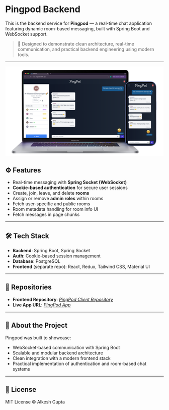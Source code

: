 # Pingpod Backend

This is the backend service for **Pingpod** — a real-time chat application featuring dynamic room-based messaging, built with Spring Boot and WebSocket support.

> 🎯 Designed to demonstrate clean architecture, real-time communication, and practical backend engineering using modern tools.

---

![Pingpod UI](display.png)

## ⚙️ Features

- Real-time messaging with **Spring Socket (WebSocket)**
- **Cookie-based authentication** for secure user sessions
- Create, join, leave, and delete **rooms**
- Assign or remove **admin roles** within rooms
- Fetch user-specific and public rooms
- Room metadata handling for room info UI
- Fetch messages in page chunks

---

## 🛠 Tech Stack

- **Backend**: Spring Boot, Spring Socket
- **Auth**: Cookie-based session management
- **Database**: PostgreSQL
- **Frontend** (separate repo): React, Redux, Tailwind CSS, Material UI

---

## 🔗 Repositories

- **Frontend Repository**: *[PingPod Client Repository](https://github.com/thealkeshgupta/pingpod-client)*
- **Live App URL**: *[PingPod App](https://pingpod.netlify.app/)*

---

## 📁 About the Project

Pingpod was built to showcase:

- WebSocket-based communication with Spring Boot
- Scalable and modular backend architecture
- Clean integration with a modern frontend stack
- Practical implementation of authentication and room-based chat systems

---

## 📄 License

MIT License © Alkesh Gupta
